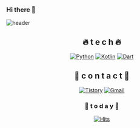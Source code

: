 ### Hi there 👋

<!--
**ddodon/ddodon** is a ✨ _special_ ✨ repository because its `README.md` (this file) appears on your GitHub profile.

Here are some ideas to get you started:

- 🔭 I’m currently working on ...
- 🌱 I’m currently learning ...
- 👯 I’m looking to collaborate on ...
- 🤔 I’m looking for help with ...
- 💬 Ask me about ...
- 📫 How to reach me: ...
- 😄 Pronouns: ...
- ⚡ Fun fact: ...
-->

![header](https://capsule-render.vercel.app/api?type=rect&color=gradient&height=300&section=header&text=DonDon%20👻&fontSize=90)

<div align=center>

## 🔥 t e c h 🔥
[![Python](https://img.shields.io/badge/Python-3776AB?style=flat-square&logo=Python&logoColor=yellow)](https://github.com/ddodon)
[![Kotlin](https://img.shields.io/badge/Kotlin-7F52FF?style=flat-square&logo=Kotlin&logoColor=orange)](https://github.com/ddodon)
[![Dart](https://img.shields.io/badge/Dart-0175C2?style=flat-square&logo=Dart&logoColor=white)](https://github.com/ddodon)
<br>  
  
  
  
  
  
## 🌝 c o n t a c t 🌝
[![Tistory](https://img.shields.io/badge/Tistory-000000?style=flat-square&logo=Tistory&logoColor=orange)](https://xiangddun.tistory.com/)
[![Gmail](https://img.shields.io/badge/Gmail-EA4335?style=flat-square&logo=Gmail&logoColor=red)](mailto:donms97n@gmail.com)
<br>  

  
### 🎃  t o d a y  🎃
[![Hits](https://hits.seeyoufarm.com/api/count/incr/badge.svg?url=https%3A%2F%2Fgithub.com%2Fddodon&count_bg=%23555555&title_bg=%23FF0000&icon=pjsip.svg&icon_color=%23AEAEAE&title=today&edge_flat=false)](https://hits.seeyoufarm.com)
  
  
<br><br><br><br><br>
</div>  
